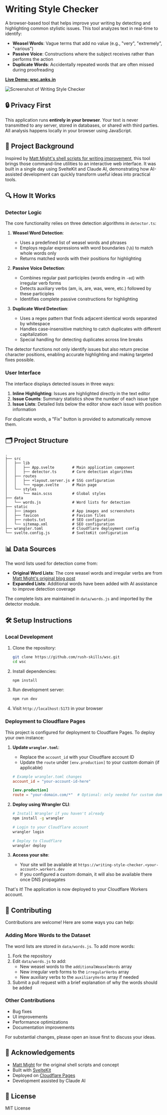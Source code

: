 # Writing Style Checker

A browser-based tool that helps improve your writing by detecting and highlighting common stylistic issues. This tool analyzes text in real-time to identify:

- **Weasel Words**: Vague terms that add no value (e.g., "very", "extremely", "various")
- **Passive Voice**: Constructions where the subject receives rather than performs the action
- **Duplicate Words**: Accidentally repeated words that are often missed during proofreading

**[Live Demo: wsc.anks.in](https://wsc.anks.in)**

![Screenshot of Writing Style Checker](static/images/ss.png)

## 🔒 Privacy First

This application runs **entirely in your browser**. Your text is never transmitted to any server, stored in databases, or shared with third parties. All analysis happens locally in your browser using JavaScript.

## 🧠 Project Background

Inspired by [Matt Might's shell scripts for writing improvement](https://matt.might.net/articles/shell-scripts-for-passive-voice-weasel-words-duplicates/), this tool brings those command-line utilities to an interactive web interface. It was built in a single day using SvelteKit and Claude AI, demonstrating how AI-assisted development can quickly transform useful ideas into practical tools.

## 🔍 How It Works

### Detector Logic

The core functionality relies on three detection algorithms in `detector.ts`:

1. **Weasel Word Detection**:

   - Uses a predefined list of weasel words and phrases
   - Employs regular expressions with word boundaries (`\b`) to match whole words only
   - Returns matched words with their positions for highlighting

2. **Passive Voice Detection**:

   - Combines regular past participles (words ending in `-ed`) with irregular verb forms
   - Detects auxiliary verbs (am, is, are, was, were, etc.) followed by these participles
   - Identifies complete passive constructions for highlighting

3. **Duplicate Word Detection**:
   - Uses a regex pattern that finds adjacent identical words separated by whitespace
   - Handles case-insensitive matching to catch duplicates with different capitalization
   - Special handling for detecting duplicates across line breaks

The detector functions not only identify issues but also return precise character positions, enabling accurate highlighting and making targeted fixes possible.

### User Interface

The interface displays detected issues in three ways:

1. **Inline Highlighting**: Issues are highlighted directly in the text editor
2. **Issue Counts**: Summary statistics show the number of each issue type
3. **Issue Lists**: Detailed lists below the editor show each issue with position information

For duplicate words, a "Fix" button is provided to automatically remove them.

## 🗂️ Project Structure

```
.
├── src
│   ├── lib
│   │   ├── App.svelte        # Main application component
│   │   ├── detector.ts       # Core detection algorithms
│   ├── routes
│   │   ├── +layout.server.js # SSG configuration
│   │   └── +page.svelte      # Main page
│   └── styles
│       └── main.scss         # Global styles
├── data
│   └── words.js              # Word lists for detection
├── static
│   ├── images                # App images and screenshots
│   ├── favicon               # Favicon files
│   ├── robots.txt            # SEO configuration
│   └── sitemap.xml           # SEO configuration
├── wrangler.toml             # Cloudflare deployment config
└── svelte.config.js          # SvelteKit configuration
```

## 📊 Data Sources

The word lists used for detection come from:

- **Original Word Lists**: The core weasel words and irregular verbs are from [Matt Might's original blog post](https://matt.might.net/articles/shell-scripts-for-passive-voice-weasel-words-duplicates/)
- **Expanded Lists**: Additional words have been added with AI assistance to improve detection coverage

The complete lists are maintained in `data/words.js` and imported by the detector module.

## 🛠️ Setup Instructions

### Local Development

1. Clone the repository:

   ```bash
   git clone https://github.com/rush-skills/wsc.git
   cd wsc
   ```

2. Install dependencies:

   ```bash
   npm install
   ```

3. Run development server:

   ```bash
   npm run dev
   ```

4. Visit `http://localhost:5173` in your browser

### Deployment to Cloudflare Pages

This project is configured for deployment to Cloudflare Pages. To deploy your own instance:

1. **Update `wrangler.toml`**:

   - Replace the `account_id` with your Cloudflare account ID
   - Update the `route` under `[env.production]` to your custom domain (if applicable)

   ```toml
   # Example wrangler.toml changes
   account_id = "your-account-id-here"

   [env.production]
   route = "your-domain.com/*"  # Optional: only needed for custom domains
   ```

2. **Deploy using Wrangler CLI**:

   ```bash
   # Install Wrangler if you haven't already
   npm install -g wrangler

   # Login to your Cloudflare account
   wrangler login

   # Deploy to Cloudflare
   wrangler deploy
   ```

3. **Access your site**:
   - Your site will be available at `https://writing-style-checker.<your-account>.workers.dev`
   - If you configured a custom domain, it will also be available there once DNS propagates

That's it! The application is now deployed to your Cloudflare Workers account.

## 👥 Contributing

Contributions are welcome! Here are some ways you can help:

### Adding More Words to the Dataset

The word lists are stored in `data/words.js`. To add more words:

1. Fork the repository
2. Edit `data/words.js` to add:
   - New weasel words to the `additionalWeaselWords` array
   - New irregular verb forms to the `irregularVerbs` array
   - New auxiliary verbs to the `auxiliaryVerbs` array if needed
3. Submit a pull request with a brief explanation of why the words should be added

### Other Contributions

- Bug fixes
- UI improvements
- Performance optimizations
- Documentation improvements

For substantial changes, please open an issue first to discuss your ideas.

## 🙏 Acknowledgements

- [Matt Might](https://matt.might.net/) for the original shell scripts and concept
- Built with [SvelteKit](https://kit.svelte.dev/)
- Deployed on [Cloudflare Pages](https://pages.cloudflare.com/)
- Development assisted by Claude AI

## 📄 License

MIT License
